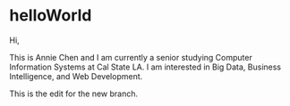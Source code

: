 # helloWorld

Hi,

This is Annie Chen and I am currently a senior studying Computer Information Systems at Cal State LA. I am interested in Big Data, Business Intelligence, and Web Development.

This is the edit for the new branch.
